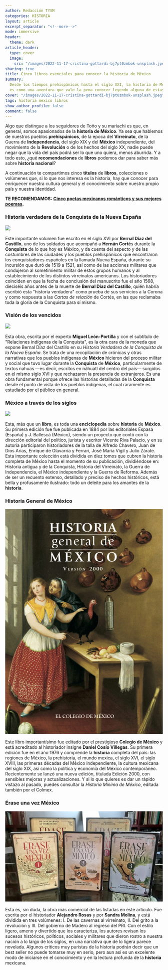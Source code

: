 ```yaml
---
author: Redacción TYSM
categories: HISTORIA
layout: article
excerpt_separator: "<!--more-->"
mode: immersive
header:
  theme: dark
article_header:
  type: cover
  image:
    src: "/images/2022-11-17-cristina-gottardi-bj7pt0zmbok-unsplash.jpeg"
sharing: true
title: Cinco libros esenciales para conocer la historia de México
summary:
  Desde los tiempos prehispánicos hasta el siglo XXI, la historia de México
  es como una aventura que vale la pena conocer leyendo alguna de estas recomendaciones…
cover: "/images/2022-11-17-cristina-gottardi-bj7pt0zmbok-unsplash.jpeg"
tags: historia mexico libros
show_author_profile: false
comment: false
---
```


Algo que distingue a los seguidores de Toño y su mariachi es que, en general, somos apasionados de la **historia de México**. Ya sea que hablemos de nuestros pueblos **prehispánicos**, de la epoca del **Virreinato**, de la Guerra de **Independencia**, del siglo XIX y del **México** independiente, del movimiento de la **Revolución** o de los hechos del siglo XX, nadie puede negar que la vida del país podrá ser lo que uno quiera, menos aburrida. Y a todo esto, ¿qué **recomendaciones** de **libros** podemos dar para saber más sobre **historia nacional**?

A continuación te compartimos cinco **títulos** de **libros**, colecciones o volúmenes que, si lo que nos interesa es la historia, hay que conocer para enriquecer nuestra cultura general y el conocimiento sobre nuestro propio país y nuestra identidad.

**TE RECOMENDAMOS:** [**Cinco poetas mexicanos románticos y sus mejores poemas**](https://blog.tonoysumariachi.com/ciencias/2022/04/20/cinco-poetas-mexicanos-romanticos-y-sus-mejores-poemas.html)**.**

### Historia verdadera de la Conquista de la Nueva España

![](https://upload.wikimedia.org/wikipedia/commons/thumb/2/2b/Historia_verdadera_conquista_Nueva_Espa%C3%B1a_portada.jpg/712px-Historia_verdadera_conquista_Nueva_Espa%C3%B1a_portada.jpg)

Este importante volumen fue escrito en el siglo XVI por **Bernal Díaz del Castillo**, uno de los soldados que acompañó a **Hernán Corté**s durante la **Conquista** de lo que hoy es México, y da cuenta del aspecto y de las costumbres de las ciudades y los pueblos prehispánicos que encontraron los conquistadores españoles en la llamada Nueva España, durante su incursión que duró de 1519 a 1521, así como de las acciones militares que condujeron al sometimiento militar de estos grupos humanos y al establecimiento de los distintos virreinatos americanos. Los historiadores coinciden en que la fecha de conclusión del manuscrito fue el año 1568, dieciséis años antes de la muerte de **Bernal Díaz del Castillo**, quién habría escribió esta "historia verdadera" como prueba de sus servicios a la Corona y como respuesta a las _Cartas de relación_ de Cortés, en las que reclamaba toda la gloria de la Conquista para sí mismo.

### Visión de los vencidos

![](https://upload.wikimedia.org/wikipedia/commons/thumb/b/b2/Visi%C3%B3n_de_los_vencidos_1ra_ed.png/750px-Visi%C3%B3n_de_los_vencidos_1ra_ed.png)

Esta obra, escrita por el experto **Miguel León-Portilla** y con el subtítulo de "Relaciones indígenas de la Conquista", es la otra cara de la moneda que expone Bernal Díaz del Castillo en su _Historia Verdadera de la Conquista de la Nueva España_. Se trata de una recopilación de crónicas y otras narrativas que los pueblos indígenas de **México** hicieron del proceso militar y social que tuvo lugar durante la **Conquista** de **México**, particularmente de textos nahuas —es decir, escritos en náhuatl del centro del país— surgidos en el mismo siglo XVI y que rechazaron la presencia de extranjeros. Es una obra fundamental porque ofrece las historias detalladas de la **Conquista** desde el punto de vista de los pueblos indígenas, el cual raramente es estudiado por el público en general.

### México a través de los siglos

![](https://upload.wikimedia.org/wikipedia/commons/f/fa/Mexicoatravsde.jpg)

Esta, más que un **libro**, es toda una **enciclopedia** sobre **historia** de **México**. Su primera edición fue fue publicada en 1884 por las editoriales Espasa (España) y J. Ballescá (México), siendo un proyecto que contó con la dirección editorial del político, jurista y escritor Vicente Riva Palacio, y en su autoría participaron historiadores de la talla de Alfredo Chavero, Juan de Dios Arias, Enrique de Olavarría y Ferrari, José María Vigil y Julio Zárate. Esta importante colección está dividida en diez tomos que cubren la historia completa de México hasta el momento de su publicación, dividiéndose en: Historia antigua y de la Conquista, Historia del Virreinato, la Guerra de Independencia, el México independiente y la Guerra de Reforma. Además de ser un recuento extenso, detallado y preciso de hechos históricos, está bella y profusamente ilustrado: todo un deleite para los amantes de la **historia**.

### Historia General de México

![](/images/2022-11-17-h007-00-720x1024.jpeg)

Este libro importantísimo fue editado por el prestigioso **Colegio de México** y está acreditado al historiador insigne **Daniel Cosío Villegas**. Su primera edición fue en el año 1976 y comprende la **historia** completa del país: las regiones de México, la prehistoria, el mundo mexica, el siglo XVI, el siglo XVIII, las primeras décadas del México independiente, la cultura mexicana del siglo XIX, así como la política y economía del México contemporáneo. Recientemente se lanzó una nueva edición, titulada Edición 2000, con sensibles mejoras y actualizaciones. Y si lo que quieres es dar un rápido vistazo al pasado, puedes consultar la _Historia Mínima de México_, editada también por el Colmex.

### Érase una vez México

![](/images/2022-11-17-eraseunavezmx.jpg)

Esta es, sin duda, la obra más comercial de las listadas en este artículo. Fue escrita por el historiador **Alejandro Rosas** y por **Sandra Molina**, y está dividida en tres volúmenes: I. De las cavernas al virreinato, II. Del grito a la revolución y III. Del gobierno de Madero al regreso del PRI. Con el estilo ligero, ameno y divertido que los caracteriza, los autores revisan los sucesos históricos, políticos, sociales y militares que dieron rostro a nuestra nación a lo largo de los siglos, en una narrativa que de lo ligera parece novelada. Algunos críticos muy puristas de la historia podrán decir que un best seller no puede tomarse muy en serio, pero aun así es un excelente modo de iniciarse en el conocimiento y en la lectura profunda de la **historia** mexicana.
